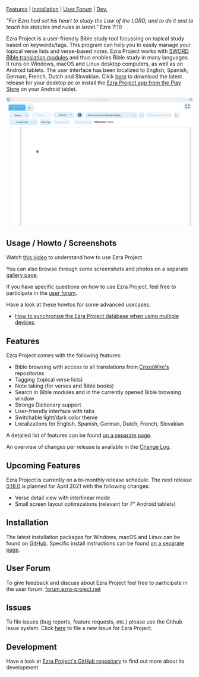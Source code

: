 <p id="navigation">
  <a href="#usage--howto--screenshots">Features</a> |
  <a href="#installation">Installation</a> |
  <a href="#user--forum">User Forum</a> |
  <a href="#development">Dev.</a>
</p>

*"For Ezra had set his heart to study the Law of the LORD, and to do it and to teach his statutes and rules in Israel."* Ezra 7:10

Ezra Project is a user-friendly Bible study tool focussing on topical study based on keywords/tags. This program can help you to easily manage your topical verse lists and verse-based notes. Ezra Project works with [SWORD Bible translation modules](http://www.crosswire.org/sword) and thus enables Bible study in many languages. It runs on Windows, macOS and Linux desktop computers, as well as on Android tablets. The user interface has been localized to English, Spanish, German, French, Dutch and Slovakian. Click [here](https://github.com/ezra-project/ezra-project/releases/latest) to download the latest release for your desktop pc or install the [Ezra Project app from the Play Store](https://play.google.com/store/apps/details?id=de.ezraproject.cordova) on your Android tablet.

<!--<div id="rotatingScreenshot" class="simpleBanner">
	<div class="bannerListWpr">
		<ul class="bannerList">
			<li class="default">
        <img alt="Ezra Project" src="/assets/screenshots/ezra_project_0_14_0_compact.png"/>
      </li>
			<li>
        <img alt="Ezra Project Night Mode" src="/assets/screenshots/ezra_project_night_mode_mac_compact.png"/>
      </li>
		</ul>
	</div>
</div>-->
<div class="demo">
  <img src="/assets/recordings/0.17.0_demo.gif">
</div>

<a name="usage--howto--screenshots"></a>

## Usage / Howto / Screenshots

Watch [this video](https://www.youtube.com/watch?v=b8gScfa0MqM) to understand how to use Ezra Project.

You can also browse through some screenshots and photos on a separate [gallery page](/gallery).

If you have specific questions on how to use Ezra Project, feel free to participate in the [user forum](https://forum.ezra-project.net).

Have a look at these howtos for some advanced usecases:

* [How to synchronize the Ezra Project database when using multiple devices](/howto/synchronize_database_with_multiple_devices).

<a name="features"></a>

## Features

Ezra Project comes with the following features:

* Bible browsing with access to all translations from [CrossWire's](http://www.crosswire.org) repositories 
* Tagging (topical verse lists)
* Note taking (for verses and Bible books)
* Search in Bible modules and in the currently opened Bible browsing window
* Strongs Dictionary support
* User-friendly interface with tabs
* Switchable light/dark color theme
* Localizations for English, Spanish, German, Dutch, French, Slovakian

A detailed list of features can be found [on a separate page](/features).

An overview of changes per release is available in the [Change Log](https://github.com/ezra-project/ezra-project/blob/master/CHANGELOG.md). 

## Upcoming Features

Ezra Project is currently on a bi-monthly release schedule. The next release [0.18.0](https://github.com/ezra-project/ezra-project/projects/6) is planned for April 2021 with the following changes:

* Verse detail view with interlinear mode
* Small screen layout optimizations (relevant for 7" Android tablets)

<a name="installation"></a>

## Installation
The latest installation packages for Windows, macOS and Linux can be found on [GitHub][latest]. Specific install instructions can be found [on a separate page](/installation).

[latest]: https://github.com/ezra-project/ezra-project/releases/latest

<a name="user--forum"></a>

## User Forum
To give feedback and discuss about Ezra Project feel free to participate in the user forum: [forum.ezra-project.net](https://forum.ezra-project.net)

## Issues
To file issues (bug reports, feature requests, etc.) please use the Github issue system.
Click [here](https://github.com/ezra-project/ezra-project/issues/new) to file a new Issue for Ezra Project.

<a name="development"></a>

## Development
Have a look at [Ezra Project's GitHub repository](https://github.com/ezra-project/ezra-project) to find out more about its development.
